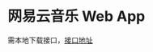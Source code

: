 # 网易云音乐 Web App
需本地下载接口，[接口地址](https://binaryify.github.io/NeteaseCloudMusicApi/#/?id=neteasecloudmusicapi)
